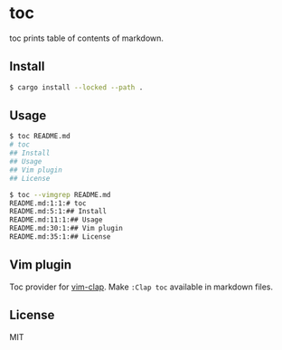 # toc

toc prints table of contents of markdown.

## Install

```sh
$ cargo install --locked --path .
```

## Usage

```sh
$ toc README.md
# toc
## Install
## Usage
## Vim plugin
## License
```

```sh
$ toc --vimgrep README.md
README.md:1:1:# toc
README.md:5:1:## Install
README.md:11:1:## Usage
README.md:30:1:## Vim plugin
README.md:35:1:## License
```

## Vim plugin

Toc provider for [vim-clap](https://github.com/liuchengxu/vim-clap).
Make `:Clap toc` available in markdown files.

## License

MIT

